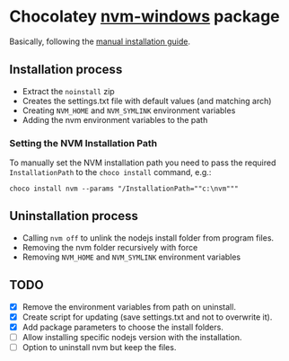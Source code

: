 ﻿# Chocolatey [nvm-windows](https://github.com/coreybutler/nvm-windows) package

Basically, following the [manual installation guide](https://github.com/coreybutler/nvm-windows/wiki#manual-installation).

## Installation process
* Extract the `noinstall` zip
* Creates the settings.txt file with default values (and matching arch)
* Creating `NVM_HOME` and `NVM_SYMLINK` environment variables
* Adding the nvm environment variables to the path

### Setting the NVM Installation Path
To manually set the NVM installation path you need to pass the required `InstallationPath` to the `choco install` command, e.g.:
```
choco install nvm --params "/InstallationPath=""c:\nvm"""
```

## Uninstallation process
* Calling `nvm off` to unlink the nodejs install folder from program files.
* Removing the nvm folder recursively with force
* Removing `NVM_HOME` and `NVM_SYMLINK` environment variables

## TODO
- [X] Remove the environment variables from path on uninstall.
- [X] Create script for updating (save settings.txt and not to overwrite it).
- [X] Add package parameters to choose the install folders.
- [ ] Allow installing specific nodejs version with the installation.
- [ ] Option to uninstall nvm but keep the files.
